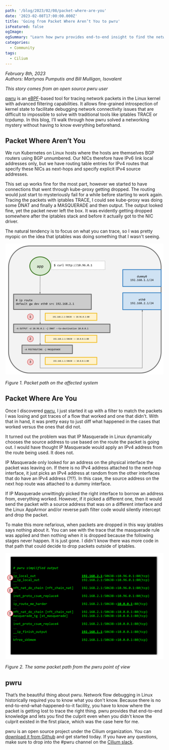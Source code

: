 ```yaml
---
path: '/blog/2023/02/08/packet-where-are-you'
date: '2023-02-08T17:00:00.000Z'
title: 'Going from Packet Where Aren’t You to pwru'
isFeatured: false
ogImage: 
ogSummary: "Learn how pwru provides end-to-end insight to find the networking culprit even when you don't know it exists"
categories:
  - Community
tags:
  - Cilium
---
```


*February 8th, 2023*  
*Authors: Martynas Pumputis and Bill Mulligan, Isovalent*

_This story comes from an open source pwru user_

[pwru](https://github.com/cilium/pwru) is an [eBPF](https://ebpf.io/)-based tool for tracing network packets in the Linux kernel with advanced filtering capabilities. It allows fine-grained introspection of kernel state to facilitate debugging network connectivity issues that are difficult to impossible to solve with traditional tools like iptables TRACE or tcpdump. In this blog, I’ll walk through how pwru solved a networking mystery without having to know everything beforehand.

## Packet Where Aren’t You

We run Kubernetes on Linux hosts where the hosts are themselves BGP routers using BGP unnumbered. Our NICs therefore have IPv6 link local addresses only, but we have routing table entries for IPv4 routes that specify these NICs as next-hops and specify explicit IPv4 source addresses.

This set up works fine for the most part, however we started to have connections that went through kube-proxy getting dropped. The routing would just start to mysteriously fail for a while before starting to work again. Tracing the packets with iptables TRACE, I could see kube-proxy was doing some DNAT and finally a MASQUERADE and then output. The output looked fine, yet the packet never left the box. It was evidently getting dropped somewhere after the iptables stack and before it actually got to the NIC driver.

The natural tendency is to focus on what you can trace, so I was pretty myopic on the idea that iptables was doing something that I wasn't seeing.

![network flow diagram](1.png)

_Figure 1. Packet path on the affected system_

## Packet Where Are You

Once I discovered [pwru](https://github.com/cilium/pwru), I just started it up with a filter to match the packets I was losing and got traces of a flow that worked and one that didn't. With that in hand, it was pretty easy to just diff what happened in the cases that worked versus the ones that did not.

It turned out the problem was that IP Masquerade in Linux dynamically chooses the source address to use based on the route the packet is going out. I would have thought IP Masquerade would apply an IPv4 address from the route being used. It does not. 

IP Masquerade only looked for an address on the physical interface the packet was leaving on.   If there is no IPv4 address attached to the next-hop interface, it just picks an IPv4 address at random from the other interfaces that do have an IPv4 address (?!?). In this case, the source address on the next hop route was attached to a dummy interface.

If IP Masquerade unwittingly picked the right interface to borrow an address from, everything worked.  However, if it picked a different one, then it would send the packet with a source address that was on a different interface and the Linux AppArmor and/or reverse path filter code would silently intercept and drop the packet.

To make this more nefarious, when packets are dropped in this way iptables says nothing about it. You can see with the trace that the masquerade rule was applied and then nothing when it is dropped because the following stages never happen. It is just gone. I didn't know there was more code in that path that could decide to drop packets outside of iptables.

![pwru network flow](2.png)

_Figure 2. The same packet path from the pwru point of view_

## pwru

That’s the beautiful thing about pwru. Network flow debugging in Linux historically required you to know what you don't know. Because there is no end-to-end-what-happened-to-it facility, you have to know where the packet is getting lost to trace the right thing. pwru provides that end-to-end knowledge and lets you find the culprit even when you didn't know the culprit existed in the first place, which was the case here for me.

pwru is an open source project under the Cilium organization. You can [download it from Github](https://github.com/cilium/pwru) and get started today. If you have any questions, make sure to drop into the #pwru channel on the [Cilium slack](https://cilium.herokuapp.com/).
